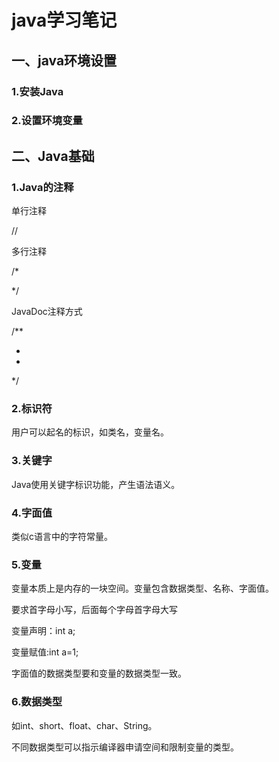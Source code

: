 # java学习笔记

## 一、java环境设置

### 1.安装Java

### 2.设置环境变量

##  二、Java基础

### 1.Java的注释

单行注释

//

多行注释

/*



*/

JavaDoc注释方式

/**

*

*

*/

### 2.标识符

用户可以起名的标识，如类名，变量名。  

### 3.关键字

Java使用关键字标识功能，产生语法语义。  

### 4.字面值

类似c语言中的字符常量。  

### 5.变量

变量本质上是内存的一块空间。变量包含数据类型、名称、字面值。  

要求首字母小写，后面每个字母首字母大写  

变量声明：int a;

变量赋值:int a=1;

字面值的数据类型要和变量的数据类型一致。  

### 6.数据类型

如int、short、float、char、String。  

不同数据类型可以指示编译器申请空间和限制变量的类型。  